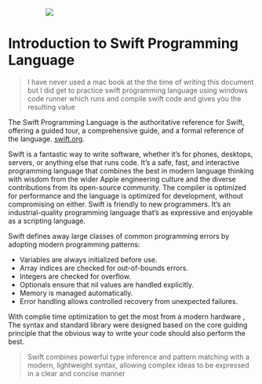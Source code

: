 <img src="./banner.jpg" style="display:inline-block;padding:0% 15%;"/>

# Introduction to Swift Programming Language

> I have never used a mac book  at the the time of writing this document but I did get to practice swift programming language using windows code runner which runs and compile  swift code and gives you the resulting value

The Swift Programming Language is the authoritative reference for Swift, offering a guided tour, a comprehensive guide, and a formal reference of the language. [swift.org](https://swift.org/documentation/#the-swift-programming-language).

Swift is a fantastic way to write software, whether it’s for phones, desktops, servers, or anything else that runs code. It’s a safe, fast, and interactive programming language that combines the best in modern language thinking with wisdom from the wider Apple engineering culture and the diverse contributions from its open-source community. The compiler is optimized for performance and the language is optimized for development, without compromising on either. Swift is friendly to new programmers. It’s an industrial-quality programming language that’s as expressive and enjoyable as a scripting language. 

Swift defines away large classes of common programming errors by adopting modern programming patterns:

- Variables are always initialized before use.
- Array indices are checked for out-of-bounds errors.
- Integers are checked for overflow.
- Optionals ensure that nil values are handled explicitly.
- Memory is managed automatically.
- Error handling allows controlled recovery from unexpected failures.

With complie time optimization to get the most from a modern hardware ,  The syntax and standard library were designed based on the core guiding principle that the obvious way to write your code should also perform the best.

> Swift combines powerful type inference and pattern matching with a modern, lightweight syntax, allowing complex ideas to be expressed in a clear and concise manner

